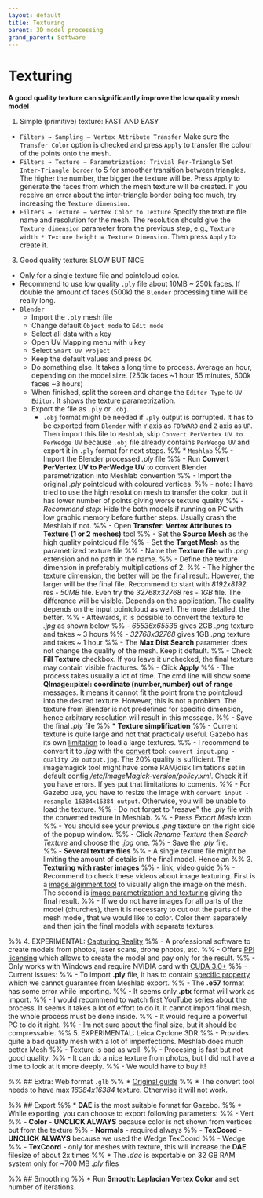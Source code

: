 ```yaml
---
layout: default
title: Texturing
parent: 3D model processing
grand_parent: Software
---
```


# Texturing
**A good quality texture can significantly improve the low quality mesh model**
1. Simple (primitive) texture: FAST AND EASY
  * `Filters → Sampling → Vertex Attribute Transfer` Make sure the `Transfer Color` option is checked and press `Apply` to transfer the colour of the points onto the mesh.
  * `Filters → Texture → Parametrization: Trivial Per-Triangle` Set `Inter-Triangle border` to 5 for smoother transition between triangles. The higher the number, the bigger the texture will be. Press `Apply` to generate the faces from which the mesh texture will be created. If you receive an error about the inter-triangle border being too much, try increasing the `Texture dimension`.
  * `Filters → Texture → Vertex Color to Texture` Specify the texture file name and resolution for the mesh. The resolution should give the `Texture dimension` parameter from the previous step, e.g., `Texture width * Texture height = Texture Dimension`. Then press `Apply` to create it.
3. Good quality texture: SLOW BUT NICE
  * Only for a single texture file and pointcloud color.
  * Recommend to use low quality `.ply` file about 10MB ~ 250k faces. If double the amount of faces (500k) the `Blender` processing time will be really long.
  * `Blender`
    * Import the `.ply` mesh file
    * Change default `Object mode` to `Edit mode`
    * Select all data with `a` key
    * Open UV Mapping menu with `u` key
    * Select `Smart UV Project`
    * Keep the default values and press `OK`.
    * Do something else. It takes a long time to process. Average an hour, depending on the model size. (250k faces ~1 hour 15 minutes, 500k faces ~3 hours)
    * When finished, split the screen and change the `Editor Type` to `UV Editor`. It shows the texture parametrization.
    * Export the file as `.ply` or `.obj`.
      * `.obj` format might be needed if `.ply` output is corrupted. It has to be exported from `Blender` with `Y` axis as `FORWARD` and `Z` axis as `UP`. Then import this file to `Meshlab`, skip `Convert PerVertex UV to PerWedge UV` because `.obj` file already contains `PerWedge UV` and export it in `.ply` format for next steps. 
    %% * `Meshlab`
    %% - Import the Blender processed *.ply* file 
    %% - Run **Convert PerVertex UV to PerWedge UV** to convert Blender parametrization into Meshlab convention
    %% - Import the original *.ply* pointcloud with coloured vertices.
    %%   - note: I have tried to use the high resolution mesh to transfer the color, but it has lower number of points giving worse texture quality
    %% - *Recommend step*: Hide the both models if running on PC with low graphic memory before further steps. Usually crash the Meshlab if not.
    %% - Open **Transfer: Vertex Attributes to Texture (1 or 2 meshes)** tool
    %%   - Set the **Source Mesh** as the high quality pointcloud file
    %%   - Set the **Target Mesh** as the parametrized texture file
    %%   - Name the **Texture file** with *.png* extension and no path in the name.
    %%   - Define the texture dimension in preferably multiplications of 2.
    %%     - The higher the texture dimension, the better will be the final result. However, the larger will be the final file. Recommend to start with *8192x8192* res - *50MB* file. Even try the *32768x32768* res - *1GB* file. The difference will be visible. Depends on the application. The quality depends on the input pointcloud as well. The more detailed, the better.
    %%     - Aftewards, it is possible to convert the texture to *.jpg* as shown below
    %%     - *65536x65536* gives 2GB *.png* texture and takes ~ 3 hours
    %%     - *32768x32768* gives 1GB *.png* texture and takes ~ 1 hour
    %%   - The **Max Dist Search** parameter does not change the quality of the mesh. Keep it default.
    %%   - Check **Fill Texture** checkbox. If you leave it unchecked, the final texture may contain visible fractures.
    %%   - Click **Apply**
    %%   - The process takes usually a lot of time. The cmd line will show some **QImage::pixel: coordinate (number,number) out of range** messages. It means it cannot fit the point from the pointcloud into the desired texture. However, this is not a problem. The texture from Blender is not predefined for specific dimension, hence arbitrary resolution will result in this message.
    %%   - Save the final *.ply* file
  %% * **Texture simplification**
    %% - Current texture is quite large and not that practicaly useful. Gazebo has its own [limitation](https://answers.gazebosim.org//question/1331/solved-jpeg-file-make-gazebo-die/) to load a large textures.
    %% - I recommend to convert it to *.jpg* with the [convert](https://linux.die.net/man/1/convert) tool: `convert input.png -quality 20 output.jpg`. The 20% quality is sufficient. The imagemagick tool might have some RAM/disk limitations set in default config */etc/ImageMagick-version/policy.xml*. Check it if you have errors. If yes put that limitations to coments.
    %% - For Gazebo use, you have to resize the image with `convert input -resample 16384x16384 output`. Otherwise, you will be unable to load the texture.
    %% - Do not forget to "resave" the *.ply* file with the converted texture in Meshlab.
    %%   - Press *Export Mesh* icon
    %%   - You should see your previous *.png* texture on the right side of the popup window.
    %%   - Click *Rename Texture* then *Search Texture* and choose the *.jpg* one.
    %%   - Save the *.ply* file.  
  %% - **Several texture files**
    %% - A single texture file might be limiting the amount of details in the final model. Hence an 
%% 3. **Texturing with raster images**
  %% - [link](https://wikis.utexas.edu/display/specify6/Texture+overlay+in+MeshLab), [video guide](https://www.youtube.com/playlist?list=PL60mCsep96Je1bzGrWnK-nL9pi95r7UqI)
  %% - Recommend to check these videos about image texturing. First is a [image alginment tool](https://www.youtube.com/watch?v=T7gAuI-LQ2w&ab_channel=MisterP.MeshLabTutorials) to visually align the image on the mesh. The second is [image parametrization and texturing](https://www.youtube.com/watch?v=OJZRuIzHcVw&ab_channel=MisterP.MeshLabTutorials) giving the final result.
  %% - If we do not have images for all parts of the model (churches), then it is necessary to cut out the parts of the mesh model, that we would like to color. Color them separately and then join the final models with separate textures.

%% 4. EXPERIMENTAL: [Capturing Reality](https://www.capturingreality.com/)
    %% - A professional software to create models from photos, laser scans, drone photos, etc.
    %% - Offers [PPI licensing](https://www.capturingreality.com/Products) which allows to create the model and pay only for the result.
    %% - Only works with Windows and require NVIDIA card with [CUDA 3.0+](https://support.capturingreality.com/hc/en-us/articles/115001524071-OS-and-hardware-requirements)
    %% - Current issues:
    %%     - To import **.ply** file, it has to contain [specific property](https://support.capturingreality.com/hc/en-us/community/posts/360009516459-Is-it-possible-to-import-unregistered-PLY-format-point-clouds-) which we cannot guarantee from Meshlab export.
    %%     - The **.e57** format has some error while importing.
    %%     - It seems only **.ptx** format will work as import.
    %%     - I would recommend to watch first [YouTube](https://www.youtube.com/watch?v=y3aNUBckwnE&list=PL56jeA0rCS3LWuahdfIFWp1d0WDuEKVqe&index=28) series about the process. It seems it takes a lot of effort to do it. It cannot import final mesh, the whole process must be done inside.
    %%     - It would require a powerful PC to do it right.
    %%     - Im not sure about the final size, but it should be compressable.
%% 5. EXPERIMENTAL: Leica Cyclone 3DR
    %% - Provides quite a bad quality mesh with a lot of imperfections. Meshlab does much better Mesh
    %% - Texture is bad as well.
    %% - Procesing is fast but not good quality. 
    %% - It can do a nice texture from photos, but I did not have a time to look at it more deeply.
    %% - We would have to buy it!

%% ## Extra: Web format `.glb`
%% * [Original guide](https://mrs.felk.cvut.cz/gitlab/bednaj14/meshlab/blob/master/modely_report.pdf)
%% * The convert tool needs to have max *16384x16384* texture. Otherwise it will not work.
 
%% ## Export
%% * **DAE** is the most suitable format for Gazebo.
%% * While exporting, you can choose to export following parameters:
    %% - Vert
    %%     - **Color** - **UNCLICK ALWAYS** because color is not shown from vertices but from the texture
    %%     - **Normals** - required always
    %%     - **TexCoord** - **UNCLICK ALWAYS** because we used the Wedge TexCoord
    %% - Wedge
    %%     - **TexCoord** - only for meshes with texture, this will increase the **DAE** filesize of about 2x times
%% * The *.dae* is exportable on 32 GB RAM system only for ~700 MB *.ply* files

%% ## Smoothing
%% * Run **Smooth: Laplacian Vertex Color** and set number of iterations.
